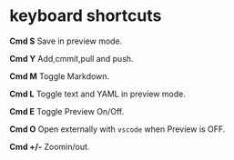 # keyboard shortcuts

**Cmd S** Save in preview mode.

**Cmd Y** Add,cmmit,pull and push.

**Cmd M** Toggle Markdown.

**Cmd L** Toggle text and YAML in preview mode.

**Cmd E** Toggle Preview On/Off.

**Cmd O** Open externally with `vscode` when Preview is OFF.

**Cmd +/-** Zoomin/out.






